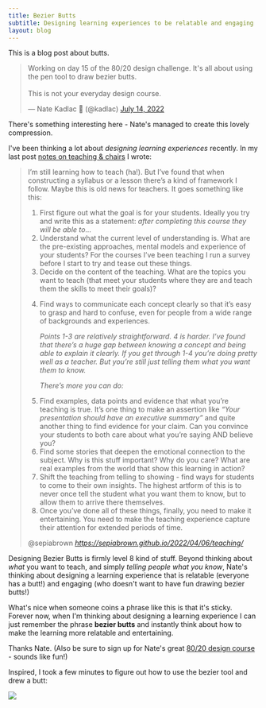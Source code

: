 ```yaml
---
title: Bezier Butts
subtitle: Designing learning experiences to be relatable and engaging
layout: blog
---
```


This is a blog post about butts.

<blockquote class="twitter-tweet"><p lang="en" dir="ltr">Working on day 15 of the 80/20 design challenge. It&#39;s all about using the pen tool to draw bezier butts. <br><br>This is not your everyday design course.</p>&mdash; Nate Kadlac 🎨 (@kadlac) <a href="https://twitter.com/kadlac/status/1547620190522748931?ref_src=twsrc%5Etfw">July 14, 2022</a></blockquote> <script async src="https://platform.twitter.com/widgets.js" charset="utf-8"></script>

There's something interesting here - Nate's managed to create this lovely compression.

I've been thinking a lot about *designing learning experiences* recently. In my last post [notes on teaching & chairs](https://sepiabrown.github.io/2022/04/06/teaching/) I wrote:

<blockquote class="quoteback" darkmode="" data-title="Notes%20on%20teaching%20%26%20chairs" data-author="@sepiabrown" cite="https://sepiabrown.github.io/2022/04/06/teaching/">
<p>I’m still learning how to teach (ha!). But I’ve found that when constructing a syllabus or a lesson there’s a kind of framework I follow. Maybe this is old news for teachers. It goes something like this:</p>
<ol>
<li>First figure out what the goal is for your students. Ideally you try and write this as a statement: <em>after completing this course they will be able to…</em></li>
<li>Understand what the current level of understanding is. What are the pre-existing approaches, mental models and experience of your students? For the courses I’ve been teaching I run a survey before I start to try and tease out these things.</li>
<li>Decide on the content of the teaching. What are the topics you want to teach (that meet your students where they are and teach them the skills to meet their goals)?</li>
<li>
<p>Find ways to communicate each concept clearly so that it’s easy to grasp and hard to confuse, even for people from a wide range of backgrounds and experiences.</p>
<p><em>Points 1-3 are relatively straightforward. 4 is harder. I’ve found that there’s a huge gap between knowing a concept and being able to explain it clearly. If you get through 1-4 you’re doing pretty well as a teacher. But you’re still just telling them what you want them to know.</em></p>
<p><em>There’s more you can do:</em></p>
</li>
<li>Find examples, data points and evidence that what you’re teaching is true. It’s one thing to make an assertion like <em>“Your presentation should have an executive summary”</em> and quite another thing to find evidence for your claim. Can you convince your students to both care about what you’re saying AND believe you?</li>
<li>Find some stories that deepen the emotional connection to the subject. Why is this stuff important? Why do you care? What are real examples from the world that show this learning in action?</li>
<li>Shift the teaching from telling to showing - find ways for students to come to their own insights. The highest artform of this is to never once tell the student what you want them to know, but to allow them to arrive there themselves.</li>
<li>Once you’ve done all of these things, finally, you need to make it entertaining. You need to make the teaching experience capture their attention for extended periods of time.</li></ol>
<footer>@sepiabrown<cite> <a href="https://sepiabrown.github.io/2022/04/06/teaching/">https://sepiabrown.github.io/2022/04/06/teaching/</a></cite></footer>
</blockquote><script note="" src="https://cdn.jsdelivr.net/gh/Blogger-Peer-Review/quotebacks@1/quoteback.js"></script>

Designing Bezier Butts is firmly level 8 kind of stuff. Beyond thinking about *what* you want to teach, and simply *telling people what you know*, Nate's thinking about designing a learning experience that is relatable (everyone has a butt!) and engaging (who doesn't want to have fun drawing bezier butts!)

What's nice when someone coins a phrase like this is that it's sticky. Forever now, when I'm thinking about designing a learning experience I can just remember the phrase **bezier butts** and instantly think about how to make the learning more relatable and entertaining.

Thanks Nate. (Also be sure to sign up for Nate's great [80/20 design course](https://www.approachabledesign.co/products/80-20-design-challenge) - sounds like fun!)

Inspired, I took a few minutes to figure out how to use the bezier tool and drew a butt:

![](/images/bezier-butt.png)